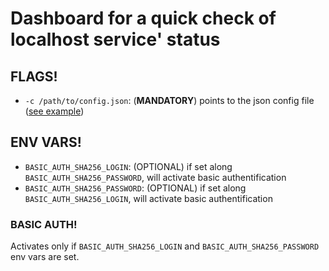 # Dashboard for a quick check of localhost service' status

## FLAGS!

- `-c /path/to/config.json`: (**MANDATORY**) points to the json config file
  ([see example](./config_example/config.json))

## ENV VARS!

- `BASIC_AUTH_SHA256_LOGIN`: (OPTIONAL) if set along
  `BASIC_AUTH_SHA256_PASSWORD`, will activate basic authentification
- `BASIC_AUTH_SHA256_PASSWORD`: (OPTIONAL) if set along
  `BASIC_AUTH_SHA256_LOGIN`, will activate basic authentification

### BASIC AUTH!

Activates only if `BASIC_AUTH_SHA256_LOGIN` and `BASIC_AUTH_SHA256_PASSWORD` env
vars are set.
